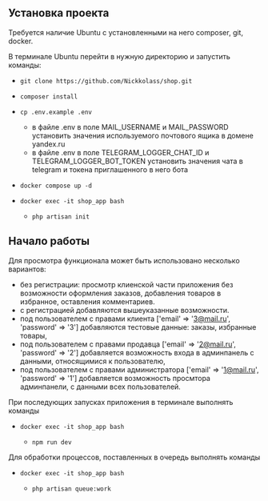 ## Установка проекта
Требуется наличие Ubuntu с установленными на него composer, git, docker.

В терминале Ubuntu перейти в нужную директорию и запустить команды:
-     git clone https://github.com/Nickkolass/shop.git
-     composer install
-     cp .env.example .env
  - в файле .env в поле MAIL_USERNAME и MAIL_PASSWORD установить значения используемого почтового ящика в домене yandex.ru
  - в файле .env в поле TELEGRAM_LOGGER_CHAT_ID и TELEGRAM_LOGGER_BOT_TOKEN установить значения чата в telegram и токена приглашенного в него бота
-     docker compose up -d
-     docker exec -it shop_app bash
  -     php artisan init

## Начало работы

Для просмотра функционала может быть использовано несколько вариантов:
- без регистрации: просмотр клиенской части приложения без возможности оформления заказов, добавления товаров в избранное, оставления комментариев.
- с регистрацией добавляются вышеуказанные возможности.
- под пользователем с правами клиента ['email' => '3@mail.ru', 'password' => '3'] добавляются тестовые данные: заказы, избранные товары, 
- под пользователем с правами продавца ['email' => '2@mail.ru', 'password' => '2'] добавляется возможность входа в админпанель с данными, относящимися к пользователю, 
- под пользователем с правами администратора ['email' => '1@mail.ru', 'password' => '1'] добавляется возможность просмтора админпанели, с данными всех пользователей.

При последующих запусках приложения в терминале выполнять команды
-     docker exec -it shop_app bash
  -     npm run dev

Для обработки процессов, поставленных в очередь выполнять команды
-     docker exec -it shop_app bash
  -     php artisan queue:work
